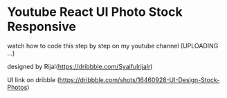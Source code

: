 # Youtube React UI Photo Stock Responsive

watch how to code this step by step on my youtube channel (UPLOADING ...)

designed by Rijal(https://dribbble.com/Syaifulrijalr)

UI link on dribble (https://dribbble.com/shots/16460928-UI-Design-Stock-Photos)
